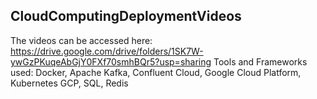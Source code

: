 ## CloudComputingDeploymentVideos

The videos can be accessed here: https://drive.google.com/drive/folders/1SK7W-ywGzPKuqeAbGjY0FXf70smhBQr5?usp=sharing
Tools and Frameworks used: Docker, Apache Kafka, Confluent Cloud, Google Cloud Platform, Kubernetes GCP, SQL, Redis
